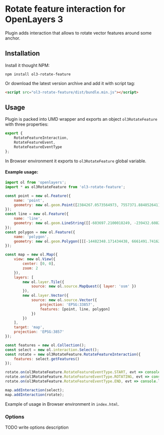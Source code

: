 # Rotate feature interaction for OpenLayers 3
Plugin adds interaction that allows to rotate vector features around some anchor.

## Installation
Install it thought NPM:
```shell
npm install ol3-rotate-feature
```
Or download the latest version archive and add it with script tag:
```html
<script src="ol3-rotate-feature/dist/bundle.min.js"></script>
```
## Usage
Plugin is packed into UMD wrapper and exports an object `ol3RotateFeature` with three properties:
```js
export {
    RotateFeatureInteraction,
    RotateFeatureEvent,
    RotateFeatureEventType
};
```
In Browser environment it exports to `ol3RotateFeature` global variable. 

#### Example usage:
```js
import ol from 'openlayers';
import * as ol3RotateFeature from 'ol3-rotate-feature';

const point = new ol.Feature({
    name: 'point',
    geometry: new ol.geom.Point([2384267.0573564973, 7557371.884852641])
});
const line = new ol.Feature({
    name: 'line',
    geometry: new ol.geom.LineString([[-603697.2100018249, -239432.60826165066], [4190433.20404443, 2930563.8287811787]])
});
const polygon = new ol.Feature({
    name: 'polygon',
    geometry: new ol.geom.Polygon([[[-14482348.171434438, 6661491.741627443], [-9541458.663080638, 6221214.458704827], [-11473786.738129886, 3300708.4819848104], [-14482348.171434438, 6661491.741627443]]])
});

const map = new ol.Map({
    view: new ol.View({
        center: [0, 0],
        zoom: 2
    }),
    layers: [
        new ol.layer.Tile({
            source: new ol.source.MapQuest({ layer: 'osm' })
        }),
        new ol.layer.Vector({
            source: new ol.source.Vector({
                projection: 'EPSG:33857',
                features: [point, line, polygon]
            })
        })
    ],
    target: 'map',
    projection: 'EPSG:3857'
});

const features = new ol.Collection();
const select = new ol.interaction.Select();
const rotate = new ol3RotateFeature.RotateFeatureInteraction({
    features: select.getFeatures()
});

rotate.on(ol3RotateFeature.RotateFeatureEventType.START, evt => console.log('rotate start', evt.features));
rotate.on(ol3RotateFeature.RotateFeatureEventType.ROTATING, evt => console.log('rotating', evt.features));
rotate.on(ol3RotateFeature.RotateFeatureEventType.END, evt => console.log('rotate end', evt.features));

map.addInteraction(select);
map.addInteraction(rotate);
```
Example of usage in Browser environment in `index.html`.
### Options
TODO write options description
